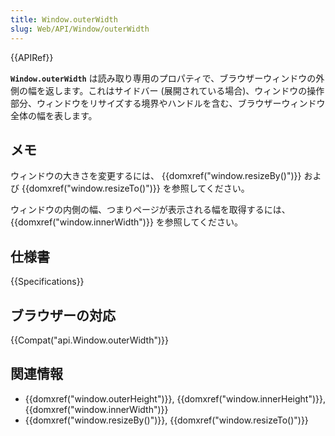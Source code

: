 ```yaml
---
title: Window.outerWidth
slug: Web/API/Window/outerWidth
---
```


{{APIRef}}

**`Window.outerWidth`** は読み取り専用のプロパティで、ブラウザーウィンドウの外側の幅を返します。これはサイドバー (展開されている場合)、ウィンドウの操作部分、ウィンドウをリサイズする境界やハンドルを含む、ブラウザーウィンドウ全体の幅を表します。

## メモ

ウィンドウの大きさを変更するには、 {{domxref("window.resizeBy()")}} および {{domxref("window.resizeTo()")}} を参照してください。

ウィンドウの内側の幅、つまりページが表示される幅を取得するには、 {{domxref("window.innerWidth")}} を参照してください。

## 仕様書

{{Specifications}}

## ブラウザーの対応

{{Compat("api.Window.outerWidth")}}

## 関連情報

- {{domxref("window.outerHeight")}}, {{domxref("window.innerHeight")}}, {{domxref("window.innerWidth")}}
- {{domxref("window.resizeBy()")}}, {{domxref("window.resizeTo()")}}
